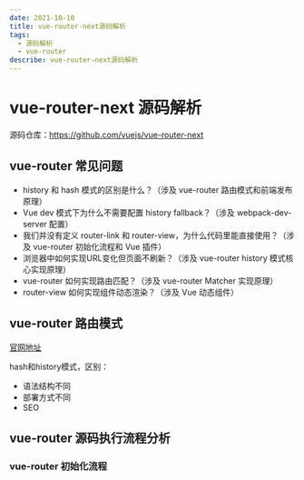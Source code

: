 ```yaml
---
date: 2021-10-10
title: vue-router-next源码解析
tags:
  - 源码解析
  - vue-router
describe: vue-router-next源码解析
---
```


# vue-router-next 源码解析
源码仓库：https://github.com/vuejs/vue-router-next

## vue-router 常见问题
- history 和 hash 模式的区别是什么？（涉及 vue-router 路由模式和前端发布原理）
- Vue dev 模式下为什么不需要配置 history fallback？（涉及 webpack-dev-server 配置）
- 我们并没有定义 router-link 和 router-view，为什么代码里能直接使用？（涉及 vue-router 初始化流程和 Vue 插件）
- 浏览器中如何实现URL变化但页面不刷新？（涉及 vue-router history 模式核心实现原理）
- vue-router 如何实现路由匹配？（涉及 vue-router Matcher 实现原理）
- router-view 如何实现组件动态渲染？（涉及 Vue 动态组件）
## vue-router 路由模式
[官网地址](https://next.router.vuejs.org/zh/guide/essentials/history-mode.html)

hash和history模式，区别：
  - 语法结构不同
  - 部署方式不同
  - SEO

## vue-router 源码执行流程分析
### vue-router 初始化流程  